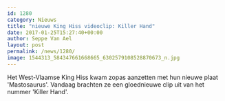 ```yaml
---
id: 1280
category: Nieuws
title: "nieuwe King Hiss videoclip: Killer Hand"
date: 2017-01-25T15:27:40+00:00
author: Seppe Van Ael
layout: post
permalink: /news/1280/
image: 1544313_584347661668665_6302579108528870673_n.jpg
---
```

Het West-Vlaamse King Hiss kwam zopas aanzetten met hun nieuwe plaat 'Mastosaurus'. Vandaag brachten ze een gloednieuwe clip uit van het nummer 'Killer Hand'.
